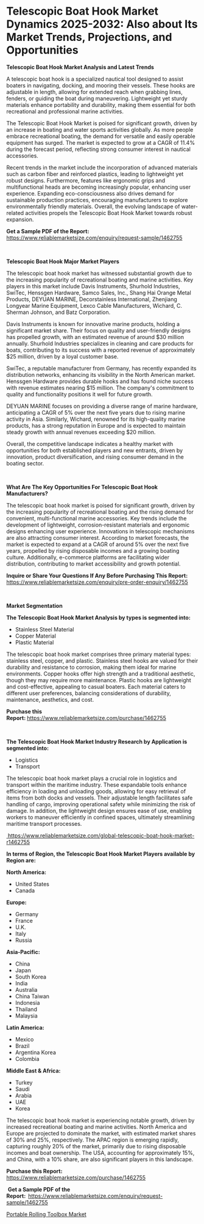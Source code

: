 <p><h1>Telescopic Boat Hook Market Dynamics 2025-2032: Also about Its Market Trends, Projections, and Opportunities</h1></p><p><strong>Telescopic Boat Hook Market Analysis and Latest Trends</strong></p>
<p><p>A telescopic boat hook is a specialized nautical tool designed to assist boaters in navigating, docking, and mooring their vessels. These hooks are adjustable in length, allowing for extended reach when grabbing lines, fenders, or guiding the boat during maneuvering. Lightweight yet sturdy materials enhance portability and durability, making them essential for both recreational and professional marine activities.</p><p>The Telescopic Boat Hook Market is poised for significant growth, driven by an increase in boating and water sports activities globally. As more people embrace recreational boating, the demand for versatile and easily operable equipment has surged. The market is expected to grow at a CAGR of 11.4% during the forecast period, reflecting strong consumer interest in nautical accessories.</p><p>Recent trends in the market include the incorporation of advanced materials such as carbon fiber and reinforced plastics, leading to lightweight yet robust designs. Furthermore, features like ergonomic grips and multifunctional heads are becoming increasingly popular, enhancing user experience. Expanding eco-consciousness also drives demand for sustainable production practices, encouraging manufacturers to explore environmentally friendly materials. Overall, the evolving landscape of water-related activities propels the Telescopic Boat Hook Market towards robust expansion.</p></p>
<p><strong>Get a Sample PDF of the Report:&nbsp;</strong> <a href="https://www.reliablemarketsize.com/enquiry/request-sample/1462755?utm_campaign=2295&utm_medium=2&utm_source=Github&utm_content=ia&utm_term=18022025&utm_id=telescopic-boat-hook">https://www.reliablemarketsize.com/enquiry/request-sample/1462755</a></p>
<p>&nbsp;</p>
<p><strong>Telescopic Boat Hook Major Market Players</strong></p>
<p><p>The telescopic boat hook market has witnessed substantial growth due to the increasing popularity of recreational boating and marine activities. Key players in this market include Davis Instruments, Shurhold Industries, SwiTec, Henssgen Hardware, Samco Sales, Inc., Shang Hai Orange Metal Products, DEYUAN MARINE, Decorstainless International, Zhenjiang Longyear Marine Equipment, Lexco Cable Manufacturers, Wichard, C. Sherman Johnson, and Batz Corporation. </p><p>Davis Instruments is known for innovative marine products, holding a significant market share. Their focus on quality and user-friendly designs has propelled growth, with an estimated revenue of around $30 million annually. Shurhold Industries specializes in cleaning and care products for boats, contributing to its success with a reported revenue of approximately $25 million, driven by a loyal customer base.</p><p>SwiTec, a reputable manufacturer from Germany, has recently expanded its distribution networks, enhancing its visibility in the North American market. Henssgen Hardware provides durable hooks and has found niche success with revenue estimates nearing $15 million. The company's commitment to quality and functionality positions it well for future growth.</p><p>DEYUAN MARINE focuses on providing a diverse range of marine hardware, anticipating a CAGR of 5% over the next five years due to rising marine activity in Asia. Similarly, Wichard, renowned for its high-quality marine products, has a strong reputation in Europe and is expected to maintain steady growth with annual revenues exceeding $20 million.</p><p>Overall, the competitive landscape indicates a healthy market with opportunities for both established players and new entrants, driven by innovation, product diversification, and rising consumer demand in the boating sector.</p></p>
<p>&nbsp;</p>
<p><strong>What Are The Key Opportunities For Telescopic Boat Hook Manufacturers?</strong></p>
<p><p>The telescopic boat hook market is poised for significant growth, driven by the increasing popularity of recreational boating and the rising demand for convenient, multi-functional marine accessories. Key trends include the development of lightweight, corrosion-resistant materials and ergonomic designs enhancing user experience. Innovations in telescopic mechanisms are also attracting consumer interest. According to market forecasts, the market is expected to expand at a CAGR of around 5% over the next five years, propelled by rising disposable incomes and a growing boating culture. Additionally, e-commerce platforms are facilitating wider distribution, contributing to market accessibility and growth potential.</p></p>
<p><strong>Inquire or Share Your Questions If Any Before Purchasing This Report:</strong> <a href="https://www.reliablemarketsize.com/enquiry/pre-order-enquiry/1462755?utm_campaign=2295&utm_medium=2&utm_source=Github&utm_content=ia&utm_term=18022025&utm_id=telescopic-boat-hook">https://www.reliablemarketsize.com/enquiry/pre-order-enquiry/1462755</a></p>
<p>&nbsp;</p>
<p><strong>Market Segmentation</strong></p>
<p><strong>The Telescopic Boat Hook Market Analysis by types is segmented into:</strong></p>
<p><ul><li>Stainless Steel Material</li><li>Copper Material</li><li>Plastic Material</li></ul></p>
<p><p>The telescopic boat hook market comprises three primary material types: stainless steel, copper, and plastic. Stainless steel hooks are valued for their durability and resistance to corrosion, making them ideal for marine environments. Copper hooks offer high strength and a traditional aesthetic, though they may require more maintenance. Plastic hooks are lightweight and cost-effective, appealing to casual boaters. Each material caters to different user preferences, balancing considerations of durability, maintenance, aesthetics, and cost.</p></p>
<p><strong>Purchase this Report:&nbsp;</strong><a href="https://www.reliablemarketsize.com/purchase/1462755?utm_campaign=2295&utm_medium=2&utm_source=Github&utm_content=ia&utm_term=18022025&utm_id=telescopic-boat-hook">https://www.reliablemarketsize.com/purchase/1462755</a></p>
<p>&nbsp;</p>
<p><strong>The Telescopic Boat Hook Market Industry Research by Application is segmented into:</strong></p>
<p><ul><li>Logistics</li><li>Transport</li></ul></p>
<p><p>The telescopic boat hook market plays a crucial role in logistics and transport within the maritime industry. These expandable tools enhance efficiency in loading and unloading goods, allowing for easy retrieval of items from both docks and vessels. Their adjustable length facilitates safe handling of cargo, improving operational safety while minimizing the risk of damage. In addition, the lightweight design ensures ease of use, enabling workers to maneuver efficiently in confined spaces, ultimately streamlining maritime transport processes.</p></p>
<p><a href="https://www.reliablemarketsize.com/global-telescopic-boat-hook-market-r1462755?utm_campaign=2295&utm_medium=2&utm_source=Github&utm_content=ia&utm_term=18022025&utm_id=telescopic-boat-hook">&nbsp;https://www.reliablemarketsize.com/global-telescopic-boat-hook-market-r1462755</a></p>
<p><strong>In terms of Region, the Telescopic Boat Hook Market Players available by Region are:</strong></p>
<p>
    <p> <strong> North America: </strong>
        <ul>
            <li>United States</li>
            <li>Canada</li>
        </ul>
        </p> 
    <p> <strong> Europe: </strong>
        <ul>
            <li>Germany</li>
            <li>France</li>
            <li>U.K.</li>
            <li>Italy</li>
            <li>Russia</li>
        </ul>
        </p> 
    <p> <strong> Asia-Pacific: </strong>
        <ul>
            <li>China</li>
            <li>Japan</li>
            <li>South Korea</li>
            <li>India</li>
            <li>Australia</li>
            <li>China Taiwan</li>
            <li>Indonesia</li>
            <li>Thailand</li>
            <li>Malaysia</li>
        </ul>
        </p> 
    <p> <strong> Latin America: </strong>
        <ul>
            <li>Mexico</li>
            <li>Brazil</li>
            <li>Argentina Korea</li>
            <li>Colombia</li>
        </ul>
        </p> 
    <p> <strong> Middle East & Africa: </strong>
        <ul>
            <li>Turkey</li>
            <li>Saudi</li>
            <li>Arabia</li>
            <li>UAE</li>
            <li>Korea</li>
        </ul>
    </p>
    </p>
<p><p>The telescopic boat hook market is experiencing notable growth, driven by increased recreational boating and marine activities. North America and Europe are projected to dominate the market, with estimated market shares of 30% and 25%, respectively. The APAC region is emerging rapidly, capturing roughly 20% of the market, primarily due to rising disposable incomes and boat ownership. The USA, accounting for approximately 15%, and China, with a 10% share, are also significant players in this landscape.</p></p>
<p><strong>Purchase this Report: </strong><a href="https://www.reliablemarketsize.com/purchase/1462755?utm_campaign=2295&utm_medium=2&utm_source=Github&utm_content=ia&utm_term=18022025&utm_id=telescopic-boat-hook">https://www.reliablemarketsize.com/purchase/1462755</a></p>
<p>&nbsp;<strong>Get a Sample PDF of the Report:&nbsp;&nbsp;</strong><a href="https://www.reliablemarketsize.com/enquiry/request-sample/1462755?utm_campaign=2295&utm_medium=2&utm_source=Github&utm_content=ia&utm_term=18022025&utm_id=telescopic-boat-hook">https://www.reliablemarketsize.com/enquiry/request-sample/1462755</a></p>
<p><strong></strong></p>
<p><p><a href="https://github.com/AlisaRowe24/Market-Research-Report-List-1/blob/main/portable-rolling-toolbox-market.md?utm_campaign=2295&utm_medium=2&utm_source=Github&utm_content=ia&utm_term=18022025&utm_id=telescopic-boat-hook">Portable Rolling Toolbox Market</a></p></p>